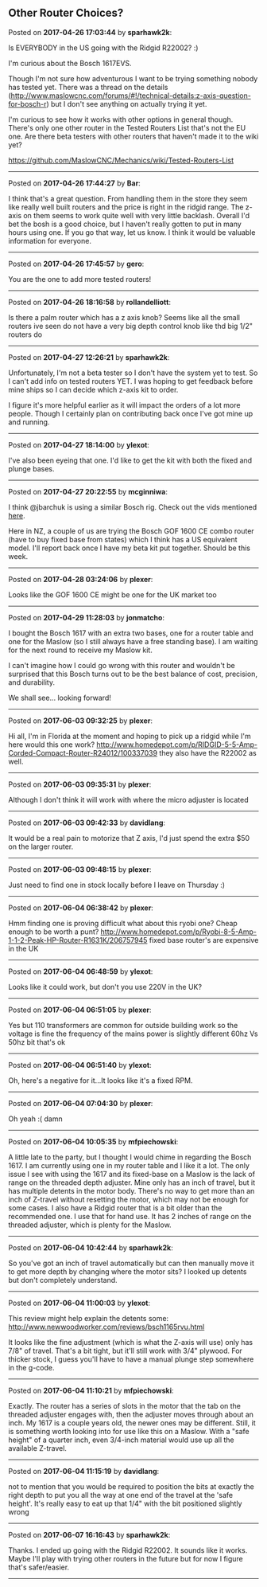 ## Other Router Choices?
Posted on **2017-04-26 17:03:44** by **sparhawk2k**:

Is EVERYBODY in the US going with the Ridgid R22002? :)

I'm curious about the Bosch 1617EVS.

Though I'm not sure how adventurous I want to be trying something nobody has tested yet. There was a thread on the details (http://www.maslowcnc.com/forums/#!/technical-details:z-axis-question-for-bosch-r) but I don't see anything on actually trying it yet.

I'm curious to see how it works with other options in general though. There's only one other router in the Tested Routers List that's not the EU one. Are there beta testers with other routers that haven't made it to the wiki yet?

https://github.com/MaslowCNC/Mechanics/wiki/Tested-Routers-List

---

Posted on **2017-04-26 17:44:27** by **Bar**:

I think that's a great question. From handling them in the store they seem like really well built routers and the price is right in the ridgid range. The z-axis on them seems to work quite well with very little backlash. Overall I'd bet the bosh is a good choice, but I haven't really gotten to put in many hours using one. If you go that way, let us know. I think it would be valuable information for everyone.

---

Posted on **2017-04-26 17:45:57** by **gero**:

You are the one to add more tested routers!

---

Posted on **2017-04-26 18:16:58** by **rollandelliott**:

Is there a palm router which has a z axis knob? Seems like all the small routers ive seen do not have a very big depth control knob like thd big  1/2" routers do

---

Posted on **2017-04-27 12:26:21** by **sparhawk2k**:

Unfortunately, I'm not a beta tester so I don't have the system yet to test. So I can't add info on tested routers YET. I was hoping to get feedback before mine ships so I can decide which z-axis kit to order.

I figure it's more helpful earlier as it will impact the orders of a lot more people. Though I certainly plan on contributing back once I've got mine up and running.

---

Posted on **2017-04-27 18:14:00** by **ylexot**:

I've also been eyeing that one. I'd like to get the kit with both the fixed and plunge bases.

---

Posted on **2017-04-27 20:22:55** by **mcginniwa**:

I think @jbarchuk is using a similar Bosch rig. Check out the vids mentioned [here](http://www.maslowcnc.com/forums/#!/general:bosch-ra1161-fixed-base-mod).

Here in NZ, a couple of us are trying the Bosch GOF 1600 CE combo router (have to buy fixed base from states) which I think has a US equivalent model. I'll report back once I have my beta kit put together. Should be this week.

---

Posted on **2017-04-28 03:24:06** by **plexer**:

Looks like the GOF 1600 CE might be one for the UK market too

---

Posted on **2017-04-29 11:28:03** by **jonmatcho**:

I bought the Bosch 1617 with an extra two bases, one for a router table and one for the Maslow (so I still always have a free standing base).  I am waiting for the next round to receive my Maslow kit.

I can't imagine how I could go wrong with this router and wouldn't be surprised that this Bosch turns out to be the best balance of cost, precision, and durability.  

We shall see... looking forward!

---

Posted on **2017-06-03 09:32:25** by **plexer**:

Hi all, I'm in Florida at the moment and hoping to pick up a ridgid while I'm here would this one work? http://www.homedepot.com/p/RIDGID-5-5-Amp-Corded-Compact-Router-R24012/100337039 they also have the R22002 as well.

---

Posted on **2017-06-03 09:35:31** by **plexer**:

Although I don't think it will work with where the micro adjuster is located

---

Posted on **2017-06-03 09:42:33** by **davidlang**:

It would be a real pain to motorize that Z axis, I'd just spend the extra $50 on the larger router.

---

Posted on **2017-06-03 09:48:15** by **plexer**:

Just need to find one in stock locally before I leave on Thursday :)

---

Posted on **2017-06-04 06:38:42** by **plexer**:

Hmm finding one is proving difficult what about this ryobi one? Cheap enough to be worth a punt? http://www.homedepot.com/p/Ryobi-8-5-Amp-1-1-2-Peak-HP-Router-R1631K/206757945 fixed base router's are expensive in the UK

---

Posted on **2017-06-04 06:48:59** by **ylexot**:

Looks like it could work, but don't you use 220V in the UK?

---

Posted on **2017-06-04 06:51:05** by **plexer**:

Yes but 110 transformers are common for outside building work so the voltage is fine the frequency of the mains power is slightly different 60hz Vs 50hz bit that's ok

---

Posted on **2017-06-04 06:51:40** by **ylexot**:

Oh, here's a negative for it...It looks like it's a fixed RPM.

---

Posted on **2017-06-04 07:04:30** by **plexer**:

Oh yeah :( damn

---

Posted on **2017-06-04 10:05:35** by **mfpiechowski**:

A little late to the party, but I thought I would chime in regarding the Bosch 1617. I am currently using one in my router table and I like it a lot. The only issue I see with using the 1617 and its fixed-base on a Maslow is the lack of range on the threaded depth adjuster. Mine only has an inch of travel, but it has multiple detents in the motor body. There's no way to get more than an inch of Z-travel without resetting the motor, which may not be enough for some cases. I also have a Ridgid router that is a bit older than the recommended one. I use that for hand use. It has 2 inches of range on the threaded adjuster, which is plenty for the Maslow.

---

Posted on **2017-06-04 10:42:44** by **sparhawk2k**:

So you've got an inch of travel automatically but can then manually move it to get more depth by changing where the motor sits? I looked up detents but don't completely understand.

---

Posted on **2017-06-04 11:00:03** by **ylexot**:

This review might help explain the detents some: http://www.newwoodworker.com/reviews/bsch1165rvu.html

It looks like the fine adjustment (which is what the Z-axis will use) only has 7/8" of travel. That's a bit tight, but it'll still work with 3/4" plywood. For thicker stock, I guess you'll have to have a manual plunge step somewhere in the g-code.

---

Posted on **2017-06-04 11:10:21** by **mfpiechowski**:

Exactly. The router has a series of slots in the motor that the tab on the threaded adjuster engages with, then the adjuster moves through about an inch. My 1617 is a couple years old, the newer ones may be different. Still, it is something worth looking into for use like this on a Maslow. With a "safe height" of a quarter inch, even 3/4-inch material would use up all the available Z-travel.

---

Posted on **2017-06-04 11:15:19** by **davidlang**:

not to mention that you would be required to position the bits at exactly the right depth to put you all the way at one end of the travel at the 'safe height'. It's really easy to eat up that 1/4" with the bit positioned slightly wrong

---

Posted on **2017-06-07 16:16:43** by **sparhawk2k**:

Thanks. I ended up going with the Ridgid R22002. It sounds like it works. Maybe I'll play with trying other routers in the future but for now I figure that's safer/easier.

---

